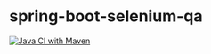# spring-boot-selenium-qa

[![Java CI with Maven](https://github.com/DejanIlic89/spring-boot-selenium-qa/actions/workflows/build.yml/badge.svg?branch=main)](https://github.com/DejanIlic89/spring-boot-selenium-qa/actions/workflows/build.yml)
